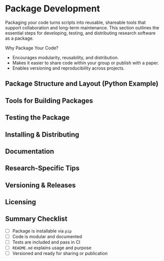 # Package Development

Packaging your code turns scripts into reusable, shareable tools that support collaboration and long-term maintenance. This section outlines the essential steps for developing, testing, and distributing research software as a package.

Why Package Your Code?
- Encourages modularity, reusability, and distribution.  
- Makes it easier to share code within your group or publish with a paper.  
- Enables versioning and reproducibility across projects.

## Package Structure and Layout (Python Example)

## Tools for Building Packages

## Testing the Package

## Installing & Distributing

## Documentation

## Research-Specific Tips

## Versioning & Releases

## Licensing

## Summary Checklist

- [ ] Package is installable via `pip`  
- [ ] Code is modular and documented  
- [ ] Tests are included and pass in CI  
- [ ] `README.md` explains usage and purpose  
- [ ] Versioned and ready for sharing or publication  
